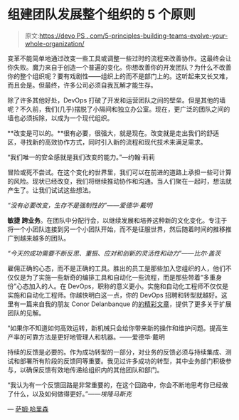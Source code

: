 # 组建团队发展整个组织的 5 个原则

> 原文:[https://devo PS . com/5-principles-building-teams-evolve-your-whole-organization/](https://devops.com/5-principles-building-teams-evolve-your-entire-organization/)

变革不能简单地通过改变一些工具或调整一些过时的流程来改善协作。这最终会让你失败。魔力来自于创造一个普遍的变化。你想改善你的开发团队？为什么不改善你的整个组织呢？要有戏剧性——组织上的而不是部门上的。这听起来又长又难，而且会是。但最终，许多公司必须自我瓦解才能生存。

除了许多其他好处，DevOps 打破了开发和运营团队之间的壁垒。但是其他的墙呢？不久前，我们(几乎)摆脱了小隔间和独立办公室。现在，更广泛的团队之间的墙也必须拆除，以成为一个现代组织。

**改变是可以的。**很有必要，很强大，就是现在。改变就是走出我们的舒适区，寻找新的高效协作方式，同时引入新的流程和现代技术来满足需求。

“我们唯一的安全感就是我们改变的能力。”—约翰·莉莉

冒险或死不尝试。在这个变化的世界里，我们可以在前进的道路上承担一些可计算的风险。现状已经改变，我们将继续推动协作和沟通。当人们聚在一起时，想法就产生了。让我们试试这些想法。

*“没有必要改变，生存不是强制性的”——爱德华·戴明*

**敏捷** **跨业务**。在团队中分配行会，以继续发展和培养这种新的文化变化。专注于将一个小团队连接到另一个小团队开始，而不是征服世界，然后随着时间的推移推广到越来越多的团队。

*“今天的成功需要不断反思、重振、应对和创新的灵活性和动力”——比尔·盖茨*

雇佣正确的心态，而不是正确的工具。胜出的员工是那些加入您组织的人，他们不仅仅是为了实施一些新奇的编排工具和自动化一些流程，而是那些带着“多重身份”心态加入的人。在 DevOps，职称的意义更小。实施和自动化工程师不仅仅是实施和自动化工程师。你越快明白这一点，你的 DevOps 招聘和转型就越好。这里有一篇来自我的朋友 Conor Delanbanque 的[的精彩文章](https://devops.com/7-steps-devops-hiring-success/)，提供了更多关于扩展团队的见解。

“如果你不知道如何高效运转，新机械只会给你带来新的操作和维护问题。提高生产率的可靠方法是更好地管理人和机器。——爱德华·戴明

持续的反馈是必要的。作为成功转型的一部分，对业务的反馈必须与持续集成、测试和部署所有阶段的反馈同等重要。我见过许多成功的转型，其中业务部门积极参与，以确保反馈有效地传递给组织内的其他团队和部门。

“我认为有一个反馈回路是非常重要的，在这个回路中，你会不断地思考你已经做了什么，以及如何做得更好。”*——埃隆马斯克*

— [萨姆·哈里森](https://devops.com/author/sam-harrison/)